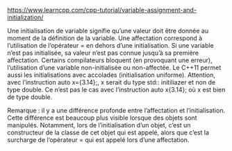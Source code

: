 https://www.learncpp.com/cpp-tutorial/variable-assignment-and-initialization/

Une initialisation de variable signifie qu’une valeur doit être donnée au moment de la définition de la variable. Une
affectation correspond à l’utilisation de l’opérateur = en dehors d’une initialisation. Si une variable n’est pas initialisée, sa valeur n’est pas connue jusqu’à sa première affectation. Certains compilateurs bloquent (en provoquant
une erreur), l’utilisation d’une variable non-initialisée ou non-affectée. Le C++11 permet aussi les initialisations
avec accolades (initialisation uniforme). Attention, avec l’instruction auto x={3.14};, x serait du type std::
initiliazer<double> et non de type double. Ce n’est pas le cas avec l’instruction auto x{3.14}; où x est
bien de type double.


Remarque : il y a une différence profonde entre l’affectation et l’initialisation. Cette différence est beaucoup plus
visible lorsque des objets sont manipulés. Notamment, lors de l’initialisation d’un objet, c’est un constructeur de la
classe de cet objet qui est appelé, alors que c’est la surcharge de l’opérateur = qui est appelé lors d’une affectation.



